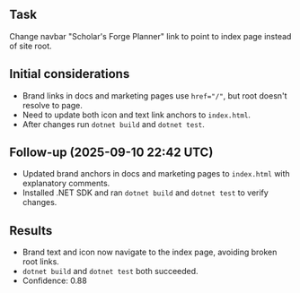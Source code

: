 ## Task
Change navbar "Scholar's Forge Planner" link to point to index page instead of site root.

## Initial considerations
* Brand links in docs and marketing pages use `href="/"`, but root doesn't resolve to page.
* Need to update both icon and text link anchors to `index.html`.
* After changes run `dotnet build` and `dotnet test`.
## Follow-up (2025-09-10 22:42 UTC)
* Updated brand anchors in docs and marketing pages to `index.html` with explanatory comments.
* Installed .NET SDK and ran `dotnet build` and `dotnet test` to verify changes.

## Results
* Brand text and icon now navigate to the index page, avoiding broken root links.
* `dotnet build` and `dotnet test` both succeeded.
* Confidence: 0.88
